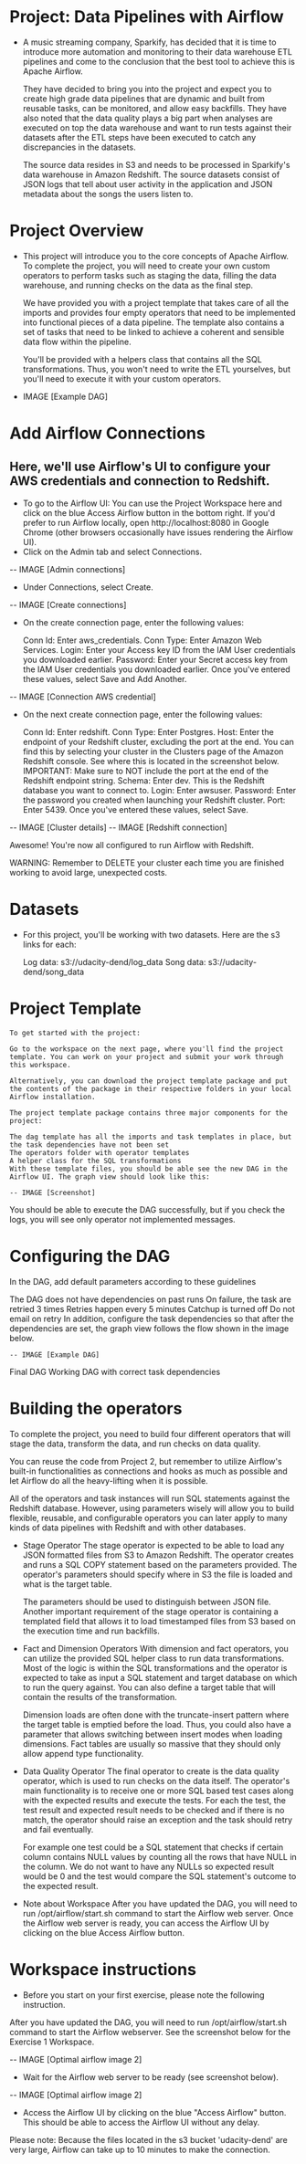 # Project: Data Pipelines with Airflow
* A music streaming company, Sparkify, has decided that it is time to introduce more automation and monitoring to their data warehouse ETL pipelines and come to the conclusion that the best tool to achieve this is       Apache Airflow.

  They have decided to bring you into the project and expect you to create high grade data pipelines that are dynamic and built from reusable tasks, can be monitored, and allow easy backfills. They have also noted that the data quality plays a big part when analyses are executed on top the data warehouse and want to run tests against their datasets after the ETL steps have been executed to catch any discrepancies in the datasets.

  The source data resides in S3 and needs to be processed in Sparkify's data warehouse in Amazon Redshift. The source datasets consist of JSON logs that tell about user activity in the application and JSON metadata about the songs the users listen to.

# Project Overview
* This project will introduce you to the core concepts of Apache Airflow. To complete the project, you will need to create your own custom operators to perform tasks such as staging the data, filling the data            warehouse, and running checks on the data as the final step.

  We have provided you with a project template that takes care of all the imports and provides four empty operators that need to be implemented into functional pieces of a data pipeline. The template also contains a set of tasks that need to be linked to achieve a coherent and sensible data flow within the pipeline.

   You'll be provided with a helpers class that contains all the SQL transformations. Thus, you won't need to write the ETL yourselves, but you'll need to execute it with your custom operators.

* IMAGE [Example DAG]

# Add Airflow Connections
## Here, we'll use Airflow's UI to configure your AWS credentials and connection to Redshift.
* To go to the Airflow UI:
  You can use the Project Workspace here and click on the blue Access Airflow button in the bottom right.
  If you'd prefer to run Airflow locally, open http://localhost:8080 in Google Chrome (other browsers occasionally have issues rendering the Airflow UI).
* Click on the Admin tab and select Connections.

-- IMAGE [Admin connections] 

* Under Connections, select Create.

-- IMAGE [Create connections]

* On the create connection page, enter the following values:

    Conn Id: Enter aws_credentials.
    Conn Type: Enter Amazon Web Services.
    Login: Enter your Access key ID from the IAM User credentials you downloaded earlier.
    Password: Enter your Secret access key from the IAM User credentials you downloaded earlier.
    Once you've entered these values, select Save and Add Another.

-- IMAGE [Connection AWS credential]

* On the next create connection page, enter the following values:

    Conn Id: Enter redshift.
    Conn Type: Enter Postgres.
    Host: Enter the endpoint of your Redshift cluster, excluding the port at the end. You can find this by selecting your cluster in the Clusters page of the Amazon Redshift console. See where this is located in the screenshot below. IMPORTANT: Make sure to NOT include the port at the end of the Redshift endpoint string.
    Schema: Enter dev. This is the Redshift database you want to connect to.
    Login: Enter awsuser.
    Password: Enter the password you created when launching your Redshift cluster.
    Port: Enter 5439.
    Once you've entered these values, select Save.

-- IMAGE [Cluster details]
-- IMAGE [Redshift connection]

Awesome! You're now all configured to run Airflow with Redshift.

WARNING: Remember to DELETE your cluster each time you are finished working to avoid large, unexpected costs.

# Datasets
* For this project, you'll be working with two datasets. Here are the s3 links for each:

    Log data: s3://udacity-dend/log_data
    Song data: s3://udacity-dend/song_data

# Project Template
    To get started with the project:

    Go to the workspace on the next page, where you'll find the project template. You can work on your project and submit your work through this workspace.

    Alternatively, you can download the project template package and put the contents of the package in their respective folders in your local Airflow installation.

    The project template package contains three major components for the project:

    The dag template has all the imports and task templates in place, but the task dependencies have not been set
    The operators folder with operator templates
    A helper class for the SQL transformations
    With these template files, you should be able see the new DAG in the Airflow UI. The graph view should look like this:

    -- IMAGE [Screenshot]

You should be able to execute the DAG successfully, but if you check the logs, you will see only operator not implemented messages.

# Configuring the DAG
In the DAG, add default parameters according to these guidelines

The DAG does not have dependencies on past runs
On failure, the task are retried 3 times
Retries happen every 5 minutes
Catchup is turned off
Do not email on retry
In addition, configure the task dependencies so that after the dependencies are set, the graph view follows the flow shown in the image below.

    -- IMAGE [Example DAG]

Final DAG
Working DAG with correct task dependencies

# Building the operators
To complete the project, you need to build four different operators that will stage the data, transform the data, and run checks on data quality.

You can reuse the code from Project 2, but remember to utilize Airflow's built-in functionalities as connections and hooks as much as possible and let Airflow do all the heavy-lifting when it is possible.

All of the operators and task instances will run SQL statements against the Redshift database. However, using parameters wisely will allow you to build flexible, reusable, and configurable operators you can later apply to many kinds of data pipelines with Redshift and with other databases.

* Stage Operator
    The stage operator is expected to be able to load any JSON formatted files from S3 to Amazon Redshift. The operator creates and runs a SQL COPY statement based on the parameters provided. The operator's parameters should specify where in S3 the file is loaded and what is the target table.

    The parameters should be used to distinguish between JSON file. Another important requirement of the stage operator is containing a templated field that allows it to load timestamped files from S3 based on the execution time and run backfills.

* Fact and Dimension Operators
    With dimension and fact operators, you can utilize the provided SQL helper class to run data transformations. Most of the logic is within the SQL transformations and the operator is expected to take as input a SQL statement and target database on which to run the query against. You can also define a target table that will contain the results of the transformation.

    Dimension loads are often done with the truncate-insert pattern where the target table is emptied before the load. Thus, you could also have a parameter that allows switching between insert modes when loading dimensions. Fact tables are usually so massive that they should only allow append type functionality.

* Data Quality Operator
    The final operator to create is the data quality operator, which is used to run checks on the data itself. The operator's main functionality is to receive one or more SQL based test cases along with the expected results and execute the tests. For each the test, the test result and expected result needs to be checked and if there is no match, the operator should raise an exception and the task should retry and fail eventually.

    For example one test could be a SQL statement that checks if certain column contains NULL values by counting all the rows that have NULL in the column. We do not want to have any NULLs so expected result would be 0 and the test would compare the SQL statement's outcome to the expected result.

* Note about Workspace
    After you have updated the DAG, you will need to run /opt/airflow/start.sh command to start the Airflow web server. Once the Airflow web server is ready, you can access the Airflow UI by clicking on the blue Access Airflow button.


# Workspace instructions
* Before you start on your first exercise, please note the following instruction.

After you have updated the DAG, you will need to run /opt/airflow/start.sh command to start the Airflow webserver. See the screenshot below for the Exercise 1 Workspace.

-- IMAGE [Optimal airflow image 2]




* Wait for the Airflow web server to be ready (see screenshot below).




-- IMAGE [Optimal airflow image 2]


* Access the Airflow UI by clicking on the blue "Access Airflow" button.
This should be able to access the Airflow UI without any delay.

Please note: Because the files located in the s3 bucket 'udacity-dend' are very large, Airflow can take up to 10 minutes to make the connection.